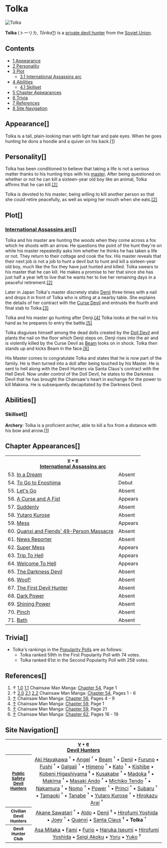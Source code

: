 # Tolka

![Tolka](https://static.wikia.nocookie.net/chainsaw-man/images/2/28/Tolka.png)

**Tolka** (トーリカ, _Tōrika_[?](http://en.wikipedia.org/wiki/Help:Installing_Japanese_character_sets "wikipedia:Help:Installing Japanese character sets")) is a [private devil hunter](/wiki/Devil_Hunter "Devil Hunter") from the [Soviet Union](/wiki/World#Soviet_Union "World").

## Contents

-   [1 Appearance](#Appearance)
-   [2 Personality](#Personality)
-   [3 Plot](#Plot)
    -   [3.1 International Assassins arc](#International_Assassins_arc)
-   [4 Abilities](#Abilities)
    -   [4.1 Skillset](#Skillset)
-   [5 Chapter Appearances](#Chapter_Appearances)
-   [6 Trivia](#Trivia)
-   [7 References](#References)
-   [8 Site Navigation](#Site_Navigation)

## Appearance\[[](https://auth.fandom.com/signin?redirect=https%3A%2F%2Fchainsaw-man.fandom.com%2Fwiki%2FTolka%3Fveaction%3Dedit%26section%3D1&uselang=en "Sign in to edit")\]

Tolka is a tall, plain-looking man with light hair and pale eyes. When he goes hunting he dons a hoodie and a quiver on his back.[\[1\]](#cite_note-Ch54Pg1-1)

## Personality\[[](https://auth.fandom.com/signin?redirect=https%3A%2F%2Fchainsaw-man.fandom.com%2Fwiki%2FTolka%3Fveaction%3Dedit%26section%3D2&uselang=en "Sign in to edit")\]

Tolka has been conditioned to believe that taking a life is not a serious matter thanks to his hunting trips with his [master](/wiki/Santa_Claus "Santa Claus"). After being questioned on whether or not he can kill a sixteen-year old boy like an animal, Tolka affirms that he can kill.[\[2\]](#cite_note-Ch54Pg1_-_6-2)

Tolka is devoted to his master; being willing to kill another person so that she could retire peacefully, as well as wiping her mouth when she eats.[\[2\]](#cite_note-Ch54Pg1_-_6-2)

## Plot\[[](https://auth.fandom.com/signin?redirect=https%3A%2F%2Fchainsaw-man.fandom.com%2Fwiki%2FTolka%3Fveaction%3Dedit%26section%3D3&uselang=en "Sign in to edit")\]

### [International Assassins arc](/wiki/International_Assassins_arc "International Assassins arc")\[[](https://auth.fandom.com/signin?redirect=https%3A%2F%2Fchainsaw-man.fandom.com%2Fwiki%2FTolka%3Fveaction%3Dedit%26section%3D4&uselang=en "Sign in to edit")\]

Tolka and his master are hunting the woods when they come across a fox which he shoots with an arrow. He questions the point of the hunt they're on while his master repeatedly asks him whether he thinks he has taken a life or not. They return to their cottage and cook the fox. His master reveals that their next job is not a job to hunt a devil but to hunt and kill a sixteen-year old boy, much like the fox they have just hunted and killed. Tolka swears to his master that he can kill. He makes a promise to her that since she has just half a year left to live that he wants her to live her remaining days in a peaceful retirement.[\[2\]](#cite_note-Ch54Pg1_-_6-2)

Later in Japan Tolka's master discretely stabs [Denji](/wiki/Denji "Denji") three times with a nail and drops it in front of Tolka who is sitting at a nearby table. She explains the details of her contract with the [Curse Devil](/wiki/Curse_Devil "Curse Devil") and entrusts the fourth and final stab to Tolka.[\[3\]](#cite_note-Ch56Pg4_-_9-3)

Tolka and his master go hunting after Denji.[\[4\]](#cite_note-Ch59Pg1-4) Tolka looks at the nail in his hand as he prepares to entry the battle.[\[5\]](#cite_note-Ch59Pg21-5)

Tolka disguises himself among the dead dolls created by the [Doll Devil](/wiki/Doll_Devil "Doll Devil") and plants the nail on the floor which Denji steps on. Denji rises into the air and is violently killed by the Curse Devil as [Beam](/wiki/Beam "Beam") looks on in shock. Tolka then stands up and kicks Beam in the face.[\[6\]](#cite_note-Ch62Pg16_-_19-6)

His Master comes to congratulate Tolka and states that he is now part of the family. He is then turned into a doll after being touched by his Master. He is sent to hell along with the Devil Hunters via Santa Claus's contract with the Hell Devil. Now under control of the Doll Devil, he states to the Darkness Devil that he has brought the Chainsaw's heart in exchange for the power to kill Makima. He is subsequently decapitated by the Darkness Devil.

## Abilities\[[](https://auth.fandom.com/signin?redirect=https%3A%2F%2Fchainsaw-man.fandom.com%2Fwiki%2FTolka%3Fveaction%3Dedit%26section%3D5&uselang=en "Sign in to edit")\]

### Skillset\[[](https://auth.fandom.com/signin?redirect=https%3A%2F%2Fchainsaw-man.fandom.com%2Fwiki%2FTolka%3Fveaction%3Dedit%26section%3D6&uselang=en "Sign in to edit")\]

**Archery**: Tolka is a proficient archer, able to kill a fox from a distance with his bow and arrow.[\[1\]](#cite_note-Ch54Pg1-1)

## Chapter Appearances\[[](https://auth.fandom.com/signin?redirect=https%3A%2F%2Fchainsaw-man.fandom.com%2Fwiki%2FTolka%3Fveaction%3Dedit%26section%3D7&uselang=en "Sign in to edit")\]

<table><tbody><tr><th colspan="2"><span><a href="/wiki/Template:Appearance/International_Assassins_Arc" title="Template:Appearance/International Assassins Arc"><span title="View this template">v</span></a>&nbsp;<span>•</span>&nbsp;<a target="_blank" rel="noreferrer noopener" href="https://chainsaw-man.fandom.com/wiki/Template:Appearance/International_Assassins_Arc?action=edit"><span title="You can edit this template. Please use the preview button before saving.">e</span></a></span><center><a href="/wiki/International_Assassins_arc" title="International Assassins arc"><span>International Assassins arc</span></a></center></th></tr><tr><td>53. <a href="/wiki/Chapter_53" title="Chapter 53">In a Dream</a></td><td><span>Absent</span></td></tr><tr><td>54. <a href="/wiki/Chapter_54" title="Chapter 54">To Go to Enoshima</a></td><td><span>Debut</span></td></tr><tr><td>55. <a href="/wiki/Chapter_55" title="Chapter 55">Let's Go</a></td><td><span>Absent</span></td></tr><tr><td>56. <a href="/wiki/Chapter_56" title="Chapter 56">A Curse and A Fist</a></td><td><span>Appears</span></td></tr><tr><td>57. <a href="/wiki/Chapter_57" title="Chapter 57">Suddenly</a></td><td><span>Absent</span></td></tr><tr><td>58. <a href="/wiki/Chapter_58" title="Chapter 58">Yutaro Kurose</a></td><td><span>Absent</span></td></tr><tr><td>59. <a href="/wiki/Chapter_59" title="Chapter 59">Mess</a></td><td><span>Appears</span></td></tr><tr><td>60. <a href="/wiki/Chapter_60" title="Chapter 60">Quanxi and Fiends' 49-Person Massacre</a></td><td><span>Absent</span></td></tr><tr><td>61. <a href="/wiki/Chapter_61" title="Chapter 61">News Reporter</a></td><td><span>Absent</span></td></tr><tr><td>62. <a href="/wiki/Chapter_62" title="Chapter 62">Super Mess</a></td><td><span>Appears</span></td></tr><tr><td>63. <a href="/wiki/Chapter_63" title="Chapter 63">Trip To Hell</a></td><td><span>Appears</span></td></tr><tr><td>64. <a href="/wiki/Chapter_64" title="Chapter 64">Welcome To Hell</a></td><td><span>Appears</span></td></tr><tr><td>65. <a href="/wiki/Chapter_65" title="Chapter 65">The Darkness Devil</a></td><td><span>Absent</span></td></tr><tr><td>66. <a href="/wiki/Chapter_66" title="Chapter 66">Woof!</a></td><td><span>Absent</span></td></tr><tr><td>67. <a href="/wiki/Chapter_67" title="Chapter 67">The First Devil Hunter</a></td><td><span>Absent</span></td></tr><tr><td>68. <a href="/wiki/Chapter_68" title="Chapter 68">Dark Power</a></td><td><span>Absent</span></td></tr><tr><td>69. <a href="/wiki/Chapter_69" title="Chapter 69">Shining Power</a></td><td><span>Absent</span></td></tr><tr><td>70. <a href="/wiki/Chapter_70" title="Chapter 70">Pinch</a></td><td><span>Absent</span></td></tr><tr><td>71. <a href="/wiki/Chapter_71" title="Chapter 71">Bath</a></td><td><span>Absent</span></td></tr></tbody></table>

## Trivia\[[](https://auth.fandom.com/signin?redirect=https%3A%2F%2Fchainsaw-man.fandom.com%2Fwiki%2FTolka%3Fveaction%3Dedit%26section%3D8&uselang=en "Sign in to edit")\]

-   Tolka's rankings in the [Popularity Polls](/wiki/Popularity_Polls "Popularity Polls") are as follows:
    -   Tolka ranked 59th in the First Popularity Poll with 74 votes.
    -   Tolka ranked 61st in the Second Popularity Poll with 258 votes.

## References\[[](https://auth.fandom.com/signin?redirect=https%3A%2F%2Fchainsaw-man.fandom.com%2Fwiki%2FTolka%3Fveaction%3Dedit%26section%3D9&uselang=en "Sign in to edit")\]

1.  ↑ [1.0](#cite_ref-Ch54Pg1_1-0) [1.1](#cite_ref-Ch54Pg1_1-1) Chainsaw Man Manga: [Chapter 54](/wiki/Chapter_54 "Chapter 54"), Page 1
2.  ↑ [2.0](#cite_ref-Ch54Pg1_-_6_2-0) [2.1](#cite_ref-Ch54Pg1_-_6_2-1) [2.2](#cite_ref-Ch54Pg1_-_6_2-2) Chainsaw Man Manga: [Chapter 54](/wiki/Chapter_54 "Chapter 54"), Pages 1 - 6
3.  [↑](#cite_ref-Ch56Pg4_-_9_3-0) Chainsaw Man Manga: [Chapter 56](/wiki/Chapter_56 "Chapter 56"), Pages 4 - 9
4.  [↑](#cite_ref-Ch59Pg1_4-0) Chainsaw Man Manga: [Chapter 59](/wiki/Chapter_59 "Chapter 59"), Page 1
5.  [↑](#cite_ref-Ch59Pg21_5-0) Chainsaw Man Manga: [Chapter 59](/wiki/Chapter_59 "Chapter 59"), Page 21
6.  [↑](#cite_ref-Ch62Pg16_-_19_6-0) Chainsaw Man Manga: [Chapter 62](/wiki/Chapter_62 "Chapter 62"), Pages 16 - 19

## Site Navigation\[[](https://auth.fandom.com/signin?redirect=https%3A%2F%2Fchainsaw-man.fandom.com%2Fwiki%2FTolka%3Fveaction%3Dedit%26section%3D10&uselang=en "Sign in to edit")\]

<table align="center" cellpadding="2" cellspacing="2"><tbody><tr><th colspan="2"><span><a href="/wiki/Template:Devil_Hunters" title="Template:Devil Hunters"><span title="View this template">v</span></a>&nbsp;<span>•</span>&nbsp;<a target="_blank" rel="noreferrer noopener" href="https://chainsaw-man.fandom.com/wiki/Template:Devil_Hunters?action=edit"><span title="You can edit this template. Please use the preview button before saving.">e</span></a></span><center><a href="/wiki/Devil_Hunter" title="Devil Hunter"><span>Devil Hunters</span></a></center></th></tr><tr><th><small><b><a href="/wiki/Public_Safety_Devil_Hunters" title="Public Safety Devil Hunters"><span>Public Safety Devil Hunters</span></a></b></small></th><td align="center"><a href="/wiki/Aki_Hayakawa" title="Aki Hayakawa">Aki Hayakawa</a>&nbsp;<sup title="Deceased">†</sup> • <a href="/wiki/Angel_Devil" title="Angel Devil">Angel</a>&nbsp;<sup title="Deceased">†</sup> • <a href="/wiki/Beam" title="Beam">Beam</a>&nbsp;<sup title="Deceased">†</sup> • <a href="/wiki/Denji" title="Denji">Denji</a> • <a href="/wiki/Furuno" title="Furuno">Furuno</a> • <a href="/wiki/Fushi" title="Fushi">Fushi</a>&nbsp;<sup title="Deceased">†</sup> • <a href="/wiki/Galgali" title="Galgali">Galgali</a>&nbsp;<sup title="Deceased">†</sup> • <a href="/wiki/Himeno" title="Himeno">Himeno</a>&nbsp;<sup title="Deceased">†</sup> • <a href="/wiki/Kato" title="Kato">Kato</a>&nbsp;<sup title="Deceased">†</sup> • <a href="/wiki/Kishibe" title="Kishibe">Kishibe</a> • <a href="/wiki/Kobeni_Higashiyama" title="Kobeni Higashiyama">Kobeni Higashiyama</a>&nbsp;<sup title="Former">‡</sup> • <a href="/wiki/Kusakabe" title="Kusakabe">Kusakabe</a>&nbsp;<sup title="Deceased">†</sup> • <a href="/wiki/Madoka" title="Madoka">Madoka</a>&nbsp;<sup title="Former">‡</sup> • <a href="/wiki/Makima" title="Makima">Makima</a>&nbsp;<sup title="Deceased">†</sup> • <a href="/wiki/Masaki_Ando" title="Masaki Ando">Masaki Ando</a>&nbsp;<sup title="Deceased">†</sup> • <a href="/wiki/Michiko_Tendo" title="Michiko Tendo">Michiko Tendo</a>&nbsp;<sup title="Deceased">†</sup> • <a href="/wiki/Nakamura" title="Nakamura">Nakamura</a>&nbsp;<sup title="Deceased">†</sup> • <a href="/wiki/Nomo" title="Nomo">Nomo</a>&nbsp;<sup title="Deceased">†</sup> • <a href="/wiki/Power" title="Power">Power</a>&nbsp;<sup title="Deceased">†</sup> • <a href="/wiki/Princi" title="Princi">Princi</a>&nbsp;<sup title="Deceased">†</sup> • <a href="/wiki/Subaru" title="Subaru">Subaru</a>&nbsp;<sup title="Deceased">†</sup> • <a href="/wiki/Tamaoki" title="Tamaoki">Tamaoki</a>&nbsp;<sup title="Deceased">†</sup> • <a href="/wiki/Tanabe" title="Tanabe">Tanabe</a>&nbsp;<sup title="Deceased">†</sup> • <a href="/wiki/Yutaro_Kurose" title="Yutaro Kurose">Yutaro Kurose</a>&nbsp;<sup title="Deceased">†</sup> • <a href="/wiki/Hirokazu_Arai" title="Hirokazu Arai">Hirokazu Arai</a>&nbsp;<sup title="Deceased">†</sup></td></tr><tr><th><small><b><span>Civilian Devil Hunters</span></b></small></th><td align="center"><a href="/wiki/Akane_Sawatari" title="Akane Sawatari">Akane Sawatari</a>&nbsp;<sup title="Deceased">†</sup> • <a href="/wiki/Aldo" title="Aldo">Aldo</a> • <a href="/wiki/Denji" title="Denji">Denji</a>&nbsp;<sup title="Former">‡</sup> • <a href="/wiki/Hirofumi_Yoshida" title="Hirofumi Yoshida">Hirofumi Yoshida</a> • <a href="/wiki/Joey" title="Joey">Joey</a>&nbsp;<sup title="Deceased">†</sup> • <a href="/wiki/Quanxi" title="Quanxi">Quanxi</a> • <a href="/wiki/Santa_Claus" title="Santa Claus">Santa Claus</a>&nbsp;<sup title="Former">‡</sup> • <strong>Tolka</strong>&nbsp;<sup title="Deceased">†</sup></td></tr><tr><th><small><b><span>Devil Hunter Club</span></b></small></th><td align="center"><a href="/wiki/Asa_Mitaka" title="Asa Mitaka">Asa Mitaka</a> • <a href="/wiki/Fami" title="Fami">Fami</a> • <a href="/wiki/Furio" title="Furio">Furio</a> • <a href="/wiki/Haruka_Iseumi" title="Haruka Iseumi">Haruka Iseumi</a> • <a href="/wiki/Hirofumi_Yoshida" title="Hirofumi Yoshida">Hirofumi Yoshida</a> • <a href="/wiki/Seigi_Akoku" title="Seigi Akoku">Seigi Akoku</a> • <a href="/wiki/Yoru" title="Yoru">Yoru</a> • <a href="/wiki/Yuko" title="Yuko">Yuko</a>&nbsp;<sup title="Former">‡</sup></td></tr></tbody></table>